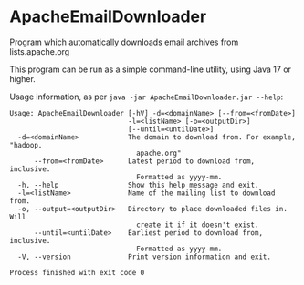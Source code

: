 # ApacheEmailDownloader
Program which automatically downloads email archives from lists.apache.org

This program can be run as a simple command-line utility, using Java 17 or higher.

Usage information, as per `java -jar ApacheEmailDownloader.jar --help`:
```
Usage: ApacheEmailDownloader [-hV] -d=<domainName> [--from=<fromDate>]
                             -l=<listName> [-o=<outputDir>]
                             [--until=<untilDate>]
  -d=<domainName>            The domain to download from. For example, "hadoop.
                               apache.org"
      --from=<fromDate>      Latest period to download from, inclusive.
                               Formatted as yyyy-mm.
  -h, --help                 Show this help message and exit.
  -l=<listName>              Name of the mailing list to download from.
  -o, --output=<outputDir>   Directory to place downloaded files in. Will
                               create it if it doesn't exist.
      --until=<untilDate>    Earliest period to download from, inclusive.
                               Formatted as yyyy-mm.
  -V, --version              Print version information and exit.

Process finished with exit code 0
```

